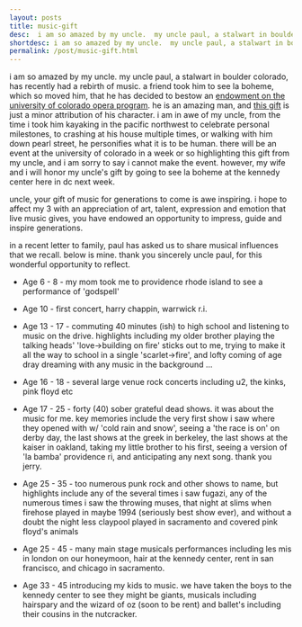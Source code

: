 ```yaml
---
layout: posts
title: music-gift
desc:  i am so amazed by my uncle.  my uncle paul, a stalwart in boulder colorado, has recently had a rebirth of music.  a friend took him to see la boheme, which so moved him, that he has decided to bestow an [endowment on the university of colorado opera program](http://www.cpr.org/news/story/cu-opera-program-receives-2-million-endowment).  he is an amazing man, and [this gift](http://www.colorado.edu/news/releases/2014/10/20/downtown-boulder-businessman%E2%80%99s-gift-sparks-2-million-cu-opera-endowment) is just a minor attribution of his character.  i am in awe of my uncle, from the time i took him kayaking in the pacific northwest to celebrate personal milestones, to crashing at his house multiple times, or walking with him down pearl street, he personifies what it is to be human.  there will be an event at the university of colorado in a week or so highlighting this gift from my uncle, and i am sorry to say i cannot make the event.  however, my wife and i will honor my uncle's gift by going to see la boheme at the kennedy center here in dc next week.
shortdesc: i am so amazed by my uncle.  my uncle paul, a stalwart in boulder colorado, has recently had a rebirth of music.
permalink: /post/music-gift.html
---
```


i am so amazed by my uncle.  my uncle paul, a stalwart in boulder colorado, has recently had a rebirth of music.  a friend took him to see la boheme, which so moved him, that he has decided to bestow an [endowment on the university of colorado opera program](http://www.cpr.org/news/story/cu-opera-program-receives-2-million-endowment).  he is an amazing man, and [this gift](http://www.colorado.edu/news/releases/2014/10/20/downtown-boulder-businessman%E2%80%99s-gift-sparks-2-million-cu-opera-endowment) is just a minor attribution of his character.  i am in awe of my uncle, from the time i took him kayaking in the pacific northwest to celebrate personal milestones, to crashing at his house multiple times, or walking with him down pearl street, he personifies what it is to be human.  there will be an event at the university of colorado in a week or so highlighting this gift from my uncle, and i am sorry to say i cannot make the event.  however, my wife and i will honor my uncle's gift by going to see la boheme at the kennedy center here in dc next week.

uncle, your gift of music for generations to come is awe inspiring.  i hope to affect my 3 with an appreciation of art, talent, expression and emotion that live music gives, you have endowed an opportunity to impress, guide and inspire generations.  

in a recent letter to family, paul has asked us to share musical influences that we recall.  below is mine.  thank you sincerely uncle paul, for this wonderful opportunity to reflect.

- Age 6 - 8  - my mom took me to providence rhode island to see a performance of 'godspell'

- Age 10 - first concert, harry chappin, warrwick r.i.

- Age 13 - 17 - commuting 40 minutes (ish) to high school and listening to music on the drive.  highlights including my older brother playing the talking heads' 'love->building on fire' sticks out to me, trying to make it all the way to school in a single 'scarlet->fire', and lofty coming of age dray dreaming with any music in the background ...

- Age 16 - 18 - several large venue rock concerts including u2, the kinks, pink floyd etc

- Age 17 - 25 - forty (40) sober grateful dead shows.  it was about the music for me.  key memories include the very first show i saw where they opened with w/ 'cold rain and snow', seeing a 'the race is on' on derby day, the last shows at the greek in berkeley, the last shows at the kaiser in oakland, taking my little brother to his first, seeing a version of 'la bamba' providence ri, and anticipating any next song.  thank you jerry.

- Age 25 - 35 - too numerous punk rock and other shows to name, but highlights include any of the several times i saw fugazi, any of the numerous times i saw the throwing muses, that night at slims when firehose played in maybe 1994 (seriously best show ever), and without a doubt the night less claypool played in sacramento and covered pink floyd's animals

- Age 25 - 45 - many main stage musicals performances including les mis in london on our honeymoon,  hair at the kennedy center, rent in san francisco, and chicago in sacramento.

- Age 33 - 45 introducing my kids to music.  we have taken the boys to the kennedy center to see they might be giants, musicals including hairspary and the wizard of oz (soon to be rent) and ballet's including their cousins in the nutcracker.  
 
